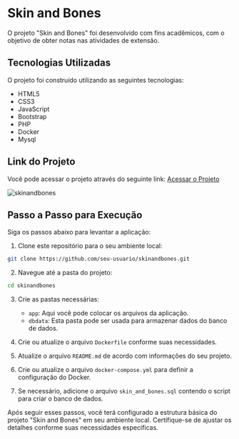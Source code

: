 # Skin and Bones

O projeto "Skin and Bones" foi desenvolvido com fins acadêmicos, com o objetivo de obter notas nas atividades de extensão.

## Tecnologias Utilizadas

O projeto foi construído utilizando as seguintes tecnologias:

- HTML5
- CSS3
- JavaScript
- Bootstrap
- PHP
- Docker
- Mysql

## Link do Projeto

Você pode acessar o projeto através do seguinte link: [Acessar o Projeto](https://hunterland.github.io/skinandbones/)

![skinandbones](./img/skinandbones_layout.png)

## Passo a Passo para Execução

Siga os passos abaixo para levantar a aplicação:

1. Clone este repositório para o seu ambiente local:

```bash
git clone https://github.com/seu-usuario/skinandbones.git
```

2. Navegue até a pasta do projeto:

```bash
cd skinandbones
```

3. Crie as pastas necessárias:

   - `app`: Aqui você pode colocar os arquivos da aplicação.
   - `dbdata`: Esta pasta pode ser usada para armazenar dados do banco de dados.
   
4. Crie ou atualize o arquivo `Dockerfile` conforme suas necessidades.

5. Atualize o arquivo `README.md` de acordo com informações do seu projeto.

6. Crie ou atualize o arquivo `docker-compose.yml` para definir a configuração do Docker.

7. Se necessário, adicione o arquivo `skin_and_bones.sql` contendo o script para criar o banco de dados.

Após seguir esses passos, você terá configurado a estrutura básica do projeto "Skin and Bones" em seu ambiente local. Certifique-se de ajustar os detalhes conforme suas necessidades específicas.
